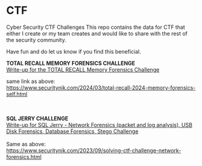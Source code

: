 # CTF
Cyber Security CTF Challenges
This repo contains the data for CTF that either I create or my team creates and would like to share with the rest of the security community.

Have fun and do let us know if you find this beneficial.<br>

**TOTAL RECALL MEMORY FORENSICS CHALLENGE**<br>
[Write-up for the TOTAL RECALL Memory Forensics Challenge](https://www.securitynik.com/2024/03/total-recall-2024-memory-forensics-self.html)  

same link as above: <br>
https://www.securitynik.com/2024/03/total-recall-2024-memory-forensics-self.html <br>
<br><br>

**SQL JERRY CHALLENGE**<br>
[Write-up for SQL Jerry - Network Forensics (packet and log analysis), USB Disk Forensics, Database Forensics, Stego Challenge](https://www.securitynik.com/2023/09/solving-ctf-challenge-network-forensics.html)   
<br>
Same as above: <br>
https://www.securitynik.com/2023/09/solving-ctf-challenge-network-forensics.html

